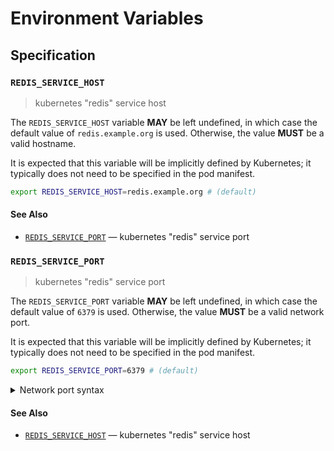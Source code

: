 # Environment Variables

## Specification

### `REDIS_SERVICE_HOST`

> kubernetes "redis" service host

The `REDIS_SERVICE_HOST` variable **MAY** be left undefined, in which case the
default value of `redis.example.org` is used. Otherwise, the value **MUST** be a
valid hostname.

It is expected that this variable will be implicitly defined by Kubernetes; it
typically does not need to be specified in the pod manifest.

```bash
export REDIS_SERVICE_HOST=redis.example.org # (default)
```

#### See Also

- [`REDIS_SERVICE_PORT`](#REDIS_SERVICE_PORT) — kubernetes "redis" service port

### `REDIS_SERVICE_PORT`

> kubernetes "redis" service port

The `REDIS_SERVICE_PORT` variable **MAY** be left undefined, in which case the
default value of `6379` is used. Otherwise, the value **MUST** be a valid
network port.

It is expected that this variable will be implicitly defined by Kubernetes; it
typically does not need to be specified in the pod manifest.

```bash
export REDIS_SERVICE_PORT=6379 # (default)
```

<details>
<summary>Network port syntax</summary>

Ports may be specified as a numeric value no greater than `65535`.
Alternatively, a service name can be used. Service names are resolved against
the system's service database, typically located in the `/etc/service` file on
UNIX-like systems. Standard service names are published by IANA.

</details>

#### See Also

- [`REDIS_SERVICE_HOST`](#REDIS_SERVICE_HOST) — kubernetes "redis" service host
